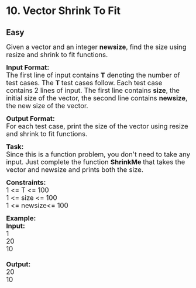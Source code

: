 # 10. Vector Shrink To Fit
## Easy
<div class="problem-statement">
                <p></p><p><span style="font-size:18px">Given a&nbsp;vector and an integer <strong>newsize</strong>, find the size using resize and shrink to fit functions.</span></p>

<p><span style="font-size:18px"><strong>Input Format:</strong><br>
The first line of input contains <strong>T</strong> denoting the number of test cases. The <strong>T </strong>test cases follow. Each test case contains 2 lines of input. The first line&nbsp;contains <strong>size</strong>, the initial size of the vector, the second line contains <strong>newsize</strong>, the new size of the vector.</span></p>

<p><span style="font-size:18px"><strong>Output Format:</strong><br>
For each test case, print the size of the vector using resize and shrink to fit functions.</span></p>

<p><span style="font-size:18px"><strong>Task:</strong><br>
Since this is a function problem, you don't need to take any input. Just complete the function <strong>ShrinkMe&nbsp;</strong>that takes&nbsp;the vector and newsize and prints both the size.</span></p>

<p><span style="font-size:18px"><strong>Constraints:</strong><br>
1 &lt;= T &lt;= 100<br>
1 &lt;= size&nbsp;&lt;= 100<br>
1 &lt;= newsize&lt;= 100</span></p>

<p><span style="font-size:18px"><strong>Example:<br>
Input:</strong><br>
1<br>
20<br>
10<br>
<br>
<strong>Output:</strong><br>
20<br>
10</span></p>
 <p></p>
            </div>